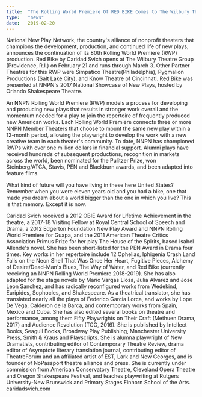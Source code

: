 ```yaml
---
title:  "The Rolling World Premiere Of RED BIKE Comes to The Wilbury Theatre Group"
type:   "news"
date:   2019-02-20
---
```


National New Play Network, the country's alliance of nonprofit theaters that champions the development, production, and continued life of new plays, announces the continuation of its 80th Rolling World Premiere (RWP) production. Red Bike by Caridad Svich opens at The Wilbury Theatre Group (Providence, R.I.) on February 21 and runs through March 3. Other Partner Theatres for this RWP were Simpatico Theatre(Philadelphia), Pygmalion Productions (Salt Lake City), and Know Theatre of Cincinnati. Red Bike was presented at NNPN's 2017 National Showcase of New Plays, hosted by Orlando Shakespeare Theatre.

An NNPN Rolling World Premiere (RWP) models a process for developing and producing new plays that results in stronger work overall and the momentum needed for a play to join the repertoire of frequently produced new American works. Each Rolling World Premiere connects three or more NNPN Member Theaters that choose to mount the same new play within a 12-month period, allowing the playwright to develop the work with a new creative team in each theater's community. To date, NNPN has championed RWPs with over one million dollars in financial support. Alumni plays have received hundreds of subsequent productions, recognition in markets across the world, been nominated for the Pulitzer Prize, won Steinberg/ATCA, Stavis, PEN and Blackburn awards, and been adapted into feature films.

What kind of future will you have living in these here United States? Remember when you were eleven years old and you had a bike, one that made you dream about a world bigger than the one in which you live? This is that memory. Except it is now.

Caridad Svich received a 2012 OBIE Award for Lifetime Achievement in the theatre, a 2017-18 Visiting Fellow at Royal Central School of Speech and Drama, a 2012 Edgerton Foundation New Play Award and NNPN Rolling World Premiere for Guapa, and the 2011 American Theatre Critics Association Primus Prize for her play The House of the Spirits, based Isabel Allende's novel. She has been short-listed for the PEN Award in Drama four times. Key works in her repertoire include 12 Ophelias, Iphigenia Crash Land Falls on the Neon Shell That Was Once Her Heart, Fugitive Pieces, Alchemy of Desire/Dead-Man's Blues, The Way of Water, and Red Bike (currently receiving an NNPN Rolling World Premiere 2018-2019). She has also adapted for the stage novels by Mario Vargas Llosa, Julia Alvarez and Jose Leon Sanchez, and has radically reconfigured works from Wedekind, Euripides, Sophocles, and Shakespeare. As a theatrical translator, she has translated nearly all the plays of Federico Garcia Lorca, and works by Lope De Vega, Calderon de la Barca, and contemporary works from Spain, Mexico and Cuba. She has also edited several books on theatre and performance, among them Fifty Playwrights on Their Craft (Methuen Drama, 2017) and Audience Revolution (TCG, 2016). She is published by Intellect Books, Seagull Books, Broadway Play Publishing, Manchester University Press, Smith & Kraus and Playscripts. She is alumna playwright of New Dramatists, contributing editor of Contemporary Theatre Review, drama editor of Asymptote literary translation journal, contributing editor of TheatreForum and an affiliated artist of EST, Lark and New Georges, and is founder of NoPassport theatre alliance and press. She is currently under commission from American Conservatory Theatre, Cleveland Opera Theatre and Oregon Shakespeare Festival, and teaches playwriting at Rutgers University-New Brunswick and Primary Stages Einhorn School of the Arts. caridadsvich.com
